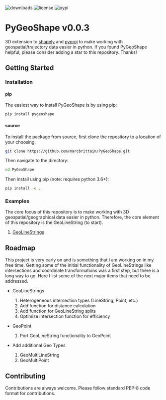 ![downloads](https://img.shields.io/pypi/dm/pygeoshape) ![license](https://img.shields.io/pypi/l/pygeoshape?color=green) ![pypi](https://img.shields.io/pypi/v/pygeoshape)

# PyGeoShape v0.0.3
3D extension to [shapely](https://github.com/shapely/shapely/tree/main) and [pyproj](https://github.com/pyproj4/pyproj) to make working with geospatial/trajectory data easier in python. If you found PyGeoShape helpful, please consider adding a star to this repository. Thanks!

## Getting Started
### Installation

#### pip
The easiest way to install PyGeoShape is by using pip:

```bash
pip install pygeoshape
```

#### source

To install the package from source, first clone the repository to a location of your choosing:

```bash
git clone https://github.com/marcbrittain/PyGeoShape.git

```

Then navigate to the directory:

```bash
cd PyGeoShape
```

Then install using pip (note: requires python 3.6+):

```bash
pip install -e .
```

### Examples
The core focus of this repository is to make working with 3D geospatial/geographical data easier in python. Therefore, the core element of this repository is the GeoLineString (to start).

1. [GeoLineStrings](https://github.com/marcbrittain/PyGeoShape/blob/main/Examples/Example%20-%20GeoLineStrings.ipynb)

## Roadmap

This project is very early on and is something that I am working on in my free time. Getting some of the initial functionality of GeoLineStrings like intersections and coordinate transformations was a first step, but there is a long way to go. Here I list some of the next major items that need to be addressed.

* GeoLineStrings
  1. Heterogeneous intersection types (LineString, Point, etc.)
  2. ~~Add function for distance calculation~~
  3. Add function for GeoLineString splits
  4. Optimize intersection function for efficiency


* GeoPoint
  1. Port GeoLineString functionality to GeoPoint


* Add additional Geo Types
  1. GeoMultiLineString
  2. GeoMultiPoint



## Contributing

Contributions are always welcome. Please follow standard PEP-8 code format for contributions.
